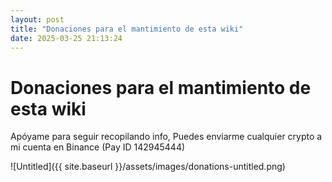 ```yaml
---
layout: post
title: "Donaciones para el mantimiento de esta wiki"
date: 2025-03-25 21:13:24
---
```


# Donaciones para el mantimiento de esta wiki

Apóyame para seguir recopilando info, Puedes enviarme cualquier crypto a mi cuenta en Binance (Pay ID 142945444)

![Untitled]({{ site.baseurl }}/assets/images/donations-untitled.png)